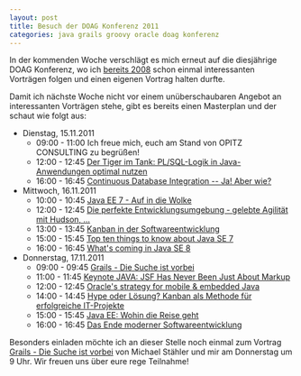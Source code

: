 ```yaml
---
layout: post
title: Besuch der DOAG Konferenz 2011
categories: java grails groovy oracle doag konferenz
---
```


In der kommenden Woche verschlägt es mich erneut auf die diesjährige DOAG Konferenz, wo ich [bereits 2008](/2008/11/21/vortrag-auf-der-doag-konferenz-2008) schon einmal interessanten Vorträgen folgen und einen eigenen Vortrag halten durfte.

Damit ich nächste Woche nicht vor einem unüberschaubaren Angebot an interessanten Vorträgen stehe, gibt es bereits einen Masterplan und der schaut wie folgt aus:

* Dienstag, 15.11.2011
	* 09:00 - 11:00 Ich freue mich, euch am Stand von OPITZ CONSULTING zu begrüßen!
	* 12:00 - 12:45 [Der Tiger im Tank: PL/SQL-Logik in Java-Anwendungen optimal nutzen](http://www.doag.org/konferenz/vortrag_details.php?id=427021)
	* 16:00 - 16:45 [Continuous Database Integration -- Ja! Aber wie?](http://www.doag.org/konferenz/vortrag_details.php?id=427179)
* Mittwoch, 16.11.2011
	* 10:00 - 10:45 [Java EE 7 - Auf in die Wolke](http://www.doag.org/konferenz/vortrag_details.php?id=428605)
	* 12:00 - 12:45 [Die perfekte Entwicklungsumgebung - gelebte Agilität mit Hudson, ...](http://www.doag.org/konferenz/vortrag_details.php?id=428543)
	* 13:00 - 13:45 [Kanban in der Softwareentwicklung](http://www.doag.org/konferenz/vortrag_details.php?id=426958)
	* 15:00 - 15:45 [Top ten things to know about Java SE 7](http://www.doag.org/konferenz/vortrag_details.php?id=428625)
	* 16:00 - 16:45 [What's coming in Java SE 8](http://www.doag.org/konferenz/vortrag_details.php?id=428630)
* Donnerstag, 17.11.2011
	* 09:00 - 09:45 [Grails - Die Suche ist vorbei](http://www.doag.org/konferenz/vortrag_details.php?id=428575)
	* 11:00 - 11:45 [Keynote JAVA: JSF Has Never Been Just About Markup](http://www.doag.org/konferenz/vortrag_details.php?id=433702)
	* 12:00 - 12:45 [Oracle's strategy for mobile & embedded Java](http://www.doag.org/konferenz/vortrag_details.php?id=429004)
	* 14:00 - 14:45 [Hype oder Lösung? Kanban als Methode für erfolgreiche IT-Projekte](http://www.doag.org/konferenz/vortrag_details.php?id=426914)
	* 15:00 - 15:45 [Java EE: Wohin die Reise geht](http://www.doag.org/konferenz/vortrag_details.php?id=428591)
	* 16:00 - 16:45 [Das Ende moderner Softwareentwicklung](http://www.doag.org/konferenz/vortrag_details.php?id=428562)

Besonders einladen möchte ich an dieser Stelle noch einmal zum Vortrag [Grails - Die Suche ist vorbei](http://www.doag.org/konferenz/vortrag_details.php?id=428575) von Michael Stähler und mir am Donnerstag um 9 Uhr. Wir freuen uns über eure rege Teilnahme!
